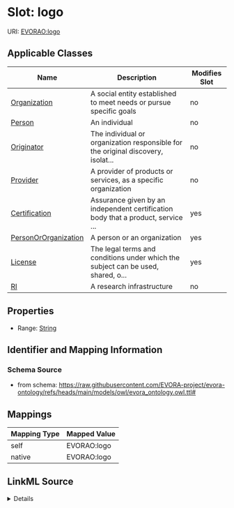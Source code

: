 

# Slot: logo



URI: [EVORAO:logo](https://raw.githubusercontent.com/EVORA-project/evora-ontology/refs/heads/main/models/owl/evora_ontology.owl.ttl#logo)



<!-- no inheritance hierarchy -->





## Applicable Classes

| Name | Description | Modifies Slot |
| --- | --- | --- |
| [Organization](Organization.md) | A social entity established to meet needs or pursue specific goals |  no  |
| [Person](Person.md) | An individual |  no  |
| [Originator](Originator.md) | The individual or organization responsible for the original discovery, isolat... |  no  |
| [Provider](Provider.md) | A provider of products or services, as a specific organization |  no  |
| [Certification](Certification.md) | Assurance given by an independent certification body that a product, service ... |  yes  |
| [PersonOrOrganization](PersonOrOrganization.md) | A person or an organization |  yes  |
| [License](License.md) | The legal terms and conditions under which the subject can be used, shared, o... |  yes  |
| [RI](RI.md) | A research infrastructure |  no  |







## Properties

* Range: [String](String.md)





## Identifier and Mapping Information







### Schema Source


* from schema: https://raw.githubusercontent.com/EVORA-project/evora-ontology/refs/heads/main/models/owl/evora_ontology.owl.ttl#




## Mappings

| Mapping Type | Mapped Value |
| ---  | ---  |
| self | EVORAO:logo |
| native | EVORAO:logo |




## LinkML Source

<details>
```yaml
name: logo
from_schema: https://raw.githubusercontent.com/EVORA-project/evora-ontology/refs/heads/main/models/owl/evora_ontology.owl.ttl#
rank: 1000
alias: logo
domain_of:
- PersonOrOrganization
- License
- Certification
range: string

```
</details>